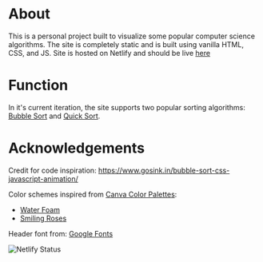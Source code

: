 # About

This is a personal project built to visualize some popular computer science algorithms. The site is completely static and is built using vanilla HTML, CSS, and JS. Site is hosted on Netlify and should be live [here](https://algov1z.netlify.app)


# Function

In it's current iteration, the site supports two popular sorting algorithms: [Bubble Sort](https://en.wikipedia.org/wiki/Bubble_sort) and [Quick Sort](https://en.wikipedia.org/wiki/Quicksort).


# Acknowledgements

Credit for code inspiration: https://www.gosink.in/bubble-sort-css-javascript-animation/


Color schemes inspired from [Canva Color Palettes](https://www.canva.com/colors/color-palette-generator/):
- [Water Foam](https://www.canva.com/colors/color-palettes/water-foam/)
- [Smiling Roses](https://www.canva.com/colors/color-palettes/smiling-roses/)


Header font from: [Google Fonts](https://fonts.google.com/specimen/Gemunu+Libre?preview.text=AlgoViz&preview.text_type=custom#standard-styles)


![Netlify Status](https://api.netlify.com/api/v1/badges/07fa0fa1-405b-43f4-a189-174e3d850202/deploy-status)